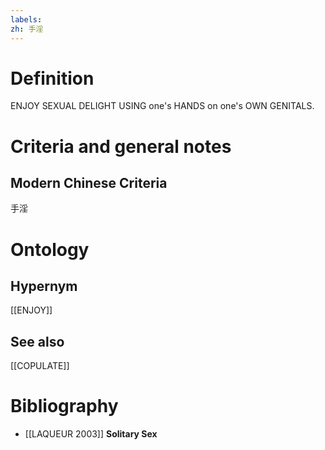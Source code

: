 ```yaml
---
labels: 
zh: 手淫
---
```


# Definition
ENJOY SEXUAL DELIGHT USING one's HANDS on one's OWN GENITALS.
# Criteria and general notes
## Modern Chinese Criteria
手淫
# Ontology

## Hypernym
[[ENJOY]]
## See also
[[COPULATE]]
# Bibliography
- [[LAQUEUR 2003]]
**Solitary Sex** 
